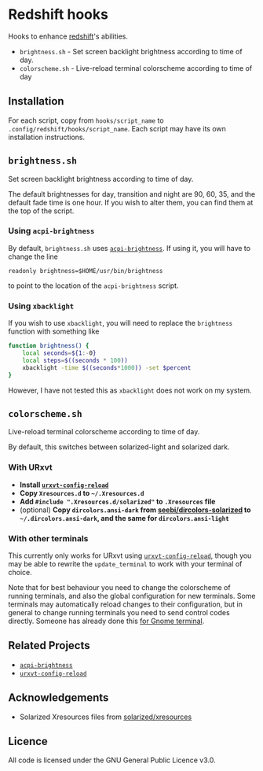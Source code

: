 # Redshift hooks

Hooks to enhance [redshift](//github.com/jonls/redshift)'s abilities.

* `brightness.sh` - Set screen backlight brightness according to time of day.
* `colorscheme.sh` - Live-reload terminal colorscheme according to time of day

## Installation

For each script, copy from `hooks/script_name` to
`.config/redshift/hooks/script_name`. Each script may have its own installation
instructions.

## `brightness.sh`

Set screen backlight brightness according to time of day.

The default brightnesses for day, transition and night are 90, 60, 35, and the
default fade time is one hour. If you wish to alter them, you can find them at
the top of the script.

### Using `acpi-brightness`

By default, `brightness.sh` uses
[`acpi-brightness`](//github.com/qualiaa/acpi-brightness). If using it, you will
have to change the line 

    readonly brightness=$HOME/usr/bin/brightness 

to point to the location of the `acpi-brightness` script.

### Using `xbacklight`

If you wish to use `xbacklight`, you will need to replace the `brightness`
function with something like

```sh
function brightness() {
    local seconds=${1:-0}
    local steps=$((seconds * 100))
    xbacklight -time $((seconds*1000)) -set $percent
}
```

However, I have not tested this as `xbacklight` does not work on my system.

## `colorscheme.sh`

Live-reload terminal colorscheme according to time of day.

By default, this switches between solarized-light and solarized dark.

### With URxvt

* **Install 
[`urxvt-config-reload`](//github.com/qualiaa/urxvt-config-reload)**
* **Copy `Xresources.d` to `~/.Xresources.d`**
* **Add `#include ".Xresources.d/solarized"` to `.Xresources` file**
* (optional) **Copy `dircolors.ansi-dark` from 
[seebi/dircolors-solarized](//github.com/seebi/dircolors-solarized/) to 
`~/.dircolors.ansi-dark`, and the same for `dircolors.ansi-light`**

### With other terminals

This currently only works for URxvt using
[`urxvt-config-reload`](//github.com/qualiaa/urxvt-config-reload), though you
may be able to rewrite the `update_terminal` to work with your terminal of
choice.

Note that for best behaviour you need to change the colorscheme of running
terminals, and also the global configuration for new terminals. Some terminals
may automatically reload changes to their configuration, but in general to
change running terminals you need to send control codes directly. Someone has
already done this
[for Gnome terminal](https://gist.github.com/codeforkjeff/1397104).

## Related Projects

* [`acpi-brightness`](//github.com/qualiaa/acpi-brightness)
* [`urxvt-config-reload`](//github.com/qualiaa/urxvt-config-reload)

## Acknowledgements

* Solarized Xresources files from
[solarized/xresources](https://github.com/solarized/xresources)


## Licence

All code is licensed under the GNU General Public Licence v3.0.
